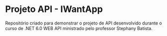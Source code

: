 # Projeto API - IWantApp
Repositório criado para demonstrar o projeto de API desenvolvido durante o curso de .NET 6.0 WEB API ministrado pelo professor Stephany Batista. 

